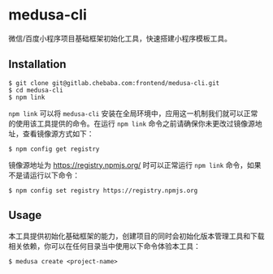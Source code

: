 # medusa-cli

微信/百度小程序项目基础框架初始化工具，快速搭建小程序模板工具。

## Installation

```shell
$ git clone git@gitlab.chebaba.com:frontend/medusa-cli.git
$ cd medusa-cli
$ npm link
```

`npm link` 可以将 `medusa-cli` 安装在全局环境中，应用这一机制我们就可以正常的使用该工具提供的命令。在运行 `npm link` 命令之前请确保你未更改过镜像源地址，查看镜像源方式如下：

```shell
$ npm config get registry
```

镜像源地址为 https://registry.npmjs.org/ 时可以正常运行 `npm link` 命令，如果不是请运行以下命令：

```shell
$ npm config set registry https://registry.npmjs.org
```

## Usage

本工具提供初始化基础框架的能力，创建项目的同时会初始化版本管理工具和下载相关依赖，你可以在任何目录当中使用以下命令体验本工具：

```shell
$ medusa create <project-name>
```
